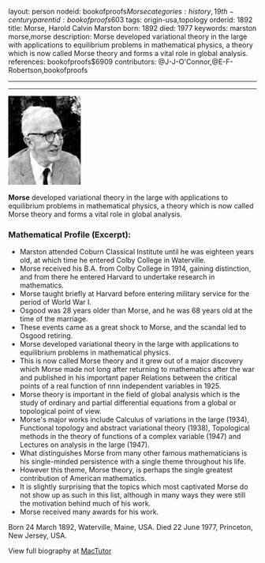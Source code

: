 layout: person
nodeid: bookofproofs$Morse
categories: history,19th-century
parentid: bookofproofs$603
tags: origin-usa,topology
orderid: 1892
title: Morse, Harold Calvin Marston
born: 1892
died: 1977
keywords: marston morse,morse
description: Morse developed variational theory in the large with applications to equilibrium problems in mathematical physics, a theory which is now called Morse theory and forms a vital role in global analysis.
references: bookofproofs$6909
contributors: @J-J-O'Connor,@E-F-Robertson,bookofproofs

---



---

![Morse.jpg](https://github.com/bookofproofs/bookofproofs.github.io/blob/main/_sources/_assets/images/portraits/Morse.jpg?raw=true)

**Morse** developed variational theory in the large with applications to equilibrium problems in mathematical physics, a theory which is now called Morse theory and forms a vital role in global analysis.

### Mathematical Profile (Excerpt):
* Marston attended Coburn Classical Institute until he was eighteen years old, at which time he entered Colby College in Waterville.
* Morse received his B.A. from Colby College in 1914, gaining distinction, and from there he entered Harvard to undertake research in mathematics.
* Morse taught briefly at Harvard before entering military service for the period of World War I.
* Osgood was 28 years older than Morse, and he was 68 years old at the time of the marriage.
* These events came as a great shock to Morse, and the scandal led to Osgood retiring.
* Morse developed variational theory in the large with applications to equilibrium problems in mathematical physics.
* This is now called Morse theory and it grew out of a major discovery which Morse made not long after returning to mathematics after the war and published in his important paper Relations between the critical points of a real function of nnn independent variables in 1925.
* Morse theory is important in the field of global analysis which is the study of ordinary and partial differential equations from a global or topological point of view.
* Morse's major works include Calculus of variations in the large (1934), Functional topology and abstract variational theory (1938), Topological methods in the theory of functions of a complex variable (1947) and Lectures on analysis in the large (1947).
* What distinguishes Morse from many other famous mathematicians is his single-minded persistence with a single theme throughout his life.
* However this theme, Morse theory, is perhaps the single greatest contribution of American mathematics.
* It is slightly surprising that the topics which most captivated Morse do not show up as such in this list, although in many ways they were still the motivation behind much of his work.
* Morse received many awards for his work.

Born 24 March 1892, Waterville, Maine, USA. Died 22 June 1977, Princeton, New Jersey, USA.

View full biography at [MacTutor](https://mathshistory.st-andrews.ac.uk/Biographies/Morse/)
